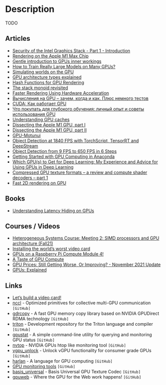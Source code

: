 # Description

TODO


## Articles

- [Security of the Intel Graphics Stack - Part 1 - Introduction](https://igor-blue.github.io/2021/02/10/graphics-part1.html)
- [Rendering on the Apple M1 Max Chip](https://blog.yiningkarlli.com/2021/10/takua-on-m1-max.html)
- [Gentle introduction to GPUs inner workings](https://vksegfault.github.io/posts/gentle-intro-gpu-inner-workings/)
- [How to Train Really Large Models on Many GPUs?](https://lilianweng.github.io/lil-log/2021/09/24/train-large-neural-networks.html)
- [Simulating worlds on the GPU](https://davidar.io/post/sim-glsl)
- [GPU architecture types explained](https://www.rastergrid.com/blog/gpu-tech/2021/07/gpu-architecture-types-explained/)
- [Hash Functions for GPU Rendering](https://www.reedbeta.com/blog/hash-functions-for-gpu-rendering/)
- [The stack monoid revisited](https://raphlinus.github.io/gpu/2021/05/13/stack-monoid-revisited.html)
- [Faster Rendering Using Hardware Acceleration](https://www.sublimetext.com/blog/articles/hardware-accelerated-rendering)
- [Вычисления на GPU – зачем, когда и как. Плюс немного тестов](https://habr.com/ru/company/dbtc/blog/498374/)
- [CUDA: Как работает GPU](https://habr.com/ru/post/54707/)
- [Что покупать для глубокого обучения: личный опыт и советы использования GPU](https://habr.com/ru/post/520996/)
- [Understanding GPU caches](https://www.rastergrid.com/blog/gpu-tech/2021/01/understanding-gpu-caches/)
- [Dissecting the Apple M1 GPU, part I](https://rosenzweig.io/blog/asahi-gpu-part-1.html)
- [Dissecting the Apple M1 GPU, part II](https://rosenzweig.io/blog/asahi-gpu-part-2.html)
- [GPU-Motunui](https://www.render-blog.com/2020/10/03/gpu-motunui/)
- [Object Detection at 1840 FPS with TorchScript, TensorRT and DeepStream](https://paulbridger.com/posts/video-analytics-deepstream-pipeline/)
- [Object Detection from 9 FPS to 650 FPS in 6 Steps](https://paulbridger.com/posts/video-analytics-pipeline-tuning/)
- [Getting Started with GPU Computing in Anaconda](https://www.anaconda.com/blog/getting-started-with-gpu-computing-in-anaconda)
- [Which GPU(s) to Get for Deep Learning: My Experience and Advice for Using GPUs in Deep Learning](https://timdettmers.com/2020/09/07/which-gpu-for-deep-learning/)
- [Compressed GPU texture formats – a review and compute shader decoders – part 1](https://themaister.net/blog/2020/08/12/compressed-gpu-texture-formats-a-review-and-compute-shader-decoders-part-1/)
- [Fast 2D rendering on GPU](https://raphlinus.github.io/rust/graphics/gpu/2020/06/13/fast-2d-rendering.html)


## Books

- [Understanding Latency Hiding on GPUs](https://www2.eecs.berkeley.edu/Pubs/TechRpts/2016/EECS-2016-143.pdf)


## Courses / Videos

- [Heterogeneous Systems Course: Meeting 2: SIMD processors and GPU architecture (Fall21)](https://youtu.be/fO8Yw1pmyyc)
- [Installing the world’s worst video card](https://youtu.be/2iURr3NBprc)
- [GPUs on a Raspberry Pi Compute Module 4!](https://youtu.be/ikpgZu6kLKE)
- [A Taste of GPU Compute](https://youtu.be/eqkAaplKBc4)
- [GPU Prices: Still Getting Worse, Or Improving? - November 2021 Update](https://youtu.be/nXe9AjqLJ1E)
- [GPUs: Explained](https://youtu.be/LfdK-v0SbGI)


## Links

- [Let’s build a video card!](https://eater.net/vga)
- [nccl](https://github.com/NVIDIA/nccl) - Optimized primitives for collective multi-GPU communication `[GitHub]`
- [gdrcopy](https://github.com/NVIDIA/gdrcopy) - A fast GPU memory copy library based on NVIDIA GPUDirect RDMA technology `[GitHub]`
- [triton](https://github.com/openai/triton) - Development repository for the Triton language and compiler `[GitHub]`
- [gpustat](https://github.com/wookayin/gpustat) - A simple command-line utility for querying and monitoring GPU status `[GitHub]`
- [nvtop](https://github.com/Syllo/nvtop) - NVIDIA GPUs htop like monitoring tool `[GitHub]`
- [vgpu_unlock](https://github.com/DualCoder/vgpu_unlock) - Unlock vGPU functionality for consumer grade GPUs `[GitHub]`
- [harlan](https://github.com/eholk/harlan) - A language for GPU computing `[GitHub]`
- [GPU monitoring tools](https://github.com/NVIDIA/gpu-monitoring-tools) `[GitHub]`
- [basis_universal](https://github.com/BinomialLLC/basis_universal) - Basis Universal GPU Texture Codec `[GitHub]`
- [gpuweb](https://github.com/gpuweb/gpuweb) - Where the GPU for the Web work happens! `[GitHub]`
